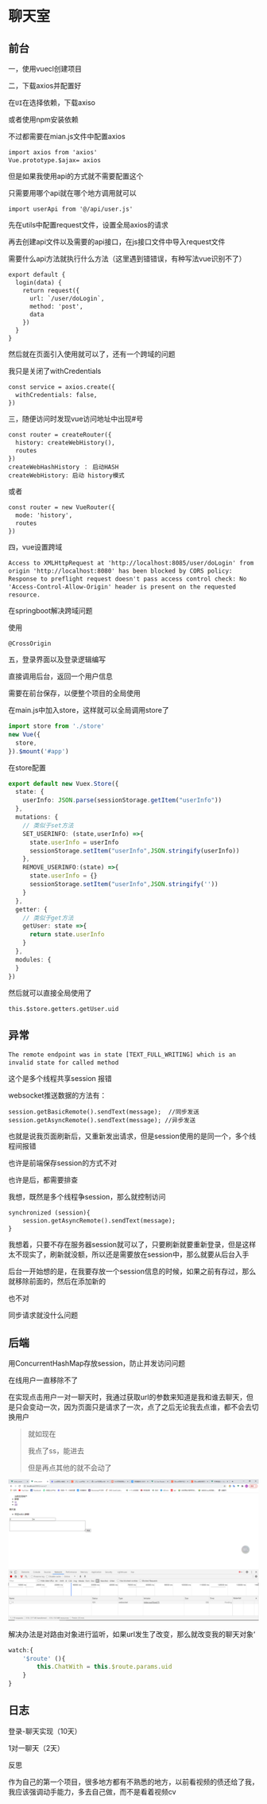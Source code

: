# 聊天室

## 前台

一，使用vuecl创建项目



二，下载axios并配置好

在`UI`在选择依赖，下载axiso

或者使用npm安装依赖

不过都需要在mian.js文件中配置axios

```
import axios from 'axios'
Vue.prototype.$ajax= axios
```

但是如果我使用api的方式就不需要配置这个

只需要用哪个api就在哪个地方调用就可以

```
import userApi from '@/api/user.js'
```

先在utils中配置request文件，设置全局axios的请求

再去创建api文件以及需要的api接口，在js接口文件中导入request文件

需要什么api方法就执行什么方法（这里遇到错错误，有种写法vue识别不了）

```
export default {
  login(data) { 
    return request({
      url: `/user/doLogin`,
      method: 'post',
      data
    })
  }
}
```

然后就在页面引入使用就可以了，还有一个跨域的问题

我只是关闭了withCredentials

```
const service = axios.create({
  withCredentials: false, 
})
```





三，随便访问时发现vue访问地址中出现#号

```
const router = createRouter({
  history: createWebHistory(),
  routes
})
createWebHashHistory ： 启动HASH
createWebHistory: 启动 history模式
```

或者

```
const router = new VueRouter({
  mode: 'history',
  routes
})
```



四，vue设置跨域

```
Access to XMLHttpRequest at 'http://localhost:8085/user/doLogin' from origin 'http://localhost:8080' has been blocked by CORS policy: Response to preflight request doesn't pass access control check: No 'Access-Control-Allow-Origin' header is present on the requested resource.
```

在springboot解决跨域问题

使用

```
@CrossOrigin
```



五，登录界面以及登录逻辑编写

直接调用后台，返回一个用户信息

需要在前台保存，以便整个项目的全局使用

在main.js中加入store，这样就可以全局调用store了

```typescript
import store from './store'
new Vue({
  store,
}).$mount('#app')	
```

在store配置

```typescript
export default new Vuex.Store({
  state: {
    userInfo: JSON.parse(sessionStorage.getItem("userInfo"))
  },
  mutations: {
    // 类似于set方法
    SET_USERINFO: (state,userInfo) =>{
      state.userInfo = userInfo
      sessionStorage.setItem("userInfo",JSON.stringify(userInfo))
    },
    REMOVE_USERINFO:(state) =>{
      state.userInfo = {}
      sessionStorage.setItem("userInfo",JSON.stringify(''))
    }
  },
  getter: {
    // 类似于get方法
    getUser: state =>{
      return state.userInfo
    }
  },
  modules: {
  }
})
```

然后就可以直接全局使用了

```
this.$store.getters.getUser.uid
```



## 异常

```
The remote endpoint was in state [TEXT_FULL_WRITING] which is an invalid state for called method
```

这个是多个线程共享session 报错

websocket推送数据的方法有：

    session.getBasicRemote().sendText(message);  //同步发送
    session.getAsyncRemote().sendText(message); //异步发送


也就是说我页面刷新后，又重新发出请求，但是session使用的是同一个，多个线程间报错

也许是前端保存session的方式不对

也许是后，都需要排查

我想，既然是多个线程争session，那么就控制访问

```
synchronized (session){
	session.getAsyncRemote().sendText(message);
}
```

我想着，只要不存在服务器session就可以了，只要刷新就要重新登录，但是这样太不现实了，刷新就没额，所以还是需要放在session中，那么就要从后台入手	

后台一开始想的是，在我要存放一个session信息的时候，如果之前有存过，那么就移除前面的，然后在添加新的

也不对

同步请求就没什么问题



## 后端

用ConcurrentHashMap存放session，防止并发访问问题

在线用户一直移除不了

在实现点击用户一对一聊天时，我通过获取url的参数来知道是我和谁去聊天，但是只会变动一次，因为页面只是请求了一次，点了之后无论我去点谁，都不会去切换用户

> 就如现在
>
> 我点了ss，能进去
>
> 但是再点其他的就不会动了

![image-20210428163728425](./img/3.png)

解决办法是对路由对象进行监听，如果url发生了改变，那么就改变我的聊天对象‘

```typescript
watch:{
    '$route' (){
    	this.ChatWith = this.$route.params.uid
    }
}
```



## 日志

登录-聊天实现（10天）

1对一聊天（2天）

反思

作为自己的第一个项目，很多地方都有不熟悉的地方，以前看视频的债还给了我，我应该强调动手能力，多去自己做，而不是看着视频cv